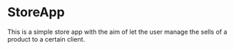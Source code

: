 # StoreApp
This is a simple store app with the aim of let the user manage the sells of a product to a certain client.
